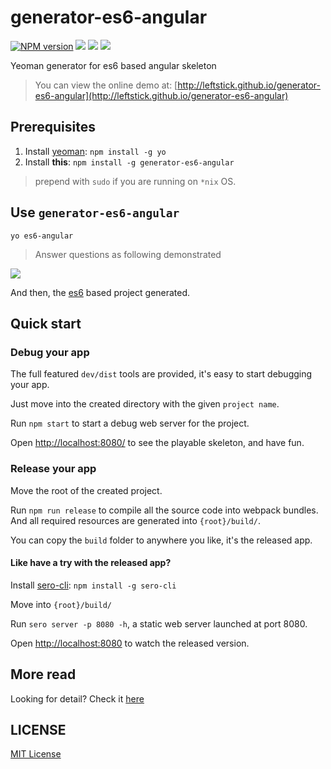 generator-es6-angular
======================

[![NPM version][npm-image]][npm-url]
![][david-url]
![][dt-url]
![][license-url]

Yeoman generator for es6 based angular skeleton


> You can view the online demo at: [http://leftstick.github.io/generator-es6-angular](http://leftstick.github.io/generator-es6-angular)

## Prerequisites ##

1. Install [yeoman](http://yeoman.io/): `npm install -g yo`
2. Install __this__: `npm install -g generator-es6-angular`

> prepend with `sudo` if you are running on `*nix` OS.

## Use `generator-es6-angular` ##

`yo es6-angular`

> Answer questions as following demonstrated

![](https://raw.githubusercontent.com/leftstick/generator-es6-angular/master/docs/img/questions.png)

And then, the [es6](https://github.com/lukehoban/es6features) based project generated.

## Quick start ##

### Debug your app ###

The full featured `dev/dist` tools are provided, it's easy to start debugging your app.

Just move into the created directory with the given `project name`.

Run `npm start` to start a debug web server for the project.

Open [http://localhost:8080/](http://localhost:8080/) to see the playable skeleton, and have fun.


### Release your app ###

Move the root of the created project.

Run `npm run release` to compile all the source code into webpack bundles. And all required resources are generated into `{root}/build/`.

You can copy the `build` folder to anywhere you like, it's the released app.

#### Like have a try with the released app? ####

Install [sero-cli](https://github.com/leftstick/Sero-cli): `npm install -g sero-cli`

Move into `{root}/build/`

Run `sero server -p 8080 -h`, a static web server launched at port 8080.

Open [http://localhost:8080](http://localhost:8080) to watch the released version.


## More read ##

Looking for detail? Check it [here](https://github.com/leftstick/generator-es6-angular/blob/master/docs/api.md)



## LICENSE ##

[MIT License](https://raw.githubusercontent.com/leftstick/generator-es6-angular/master/LICENSE)




[npm-url]: https://npmjs.org/package/generator-es6-angular
[npm-image]: https://badge.fury.io/js/generator-es6-angular.png
[david-url]: https://david-dm.org/leftstick/generator-es6-angular.png
[dt-url]:https://img.shields.io/npm/dt/generator-es6-angular.svg
[license-url]:https://img.shields.io/npm/l/generator-es6-angular.svg
